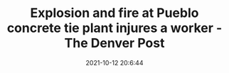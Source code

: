 ---
"title": "Explosion and fire at Pueblo concrete tie plant injures a worker - The Denver Post"
"date": "2021-10-12 20:6:44"
"feed_name": "GOOGLENEWSINDUSTRIAL"
"feed_website": "https://news.google.com/search?q=industrial%2Bincident&hl=en-US&gl=US&ceid=US:en"
"feed_rss": "https://news.google.com/rss/search?q=industrial%2Bincident&hl=en-US&gl=US&ceid=US:en"
"link": "https://www.denverpost.com/2021/10/12/pueblo-concrete-tie-plant-explosion-fire/"
"source": "{'href': 'https://www.denverpost.com', 'title': 'The Denver Post'}"
"file": "_posts/2021-1-1-93600bf70410135fd8a71f510b29191114d3c270.md"
"accident": "1"
"drilling": "1"
"dead": "1"
"injured": "0"
"arrested": "0"
"place": "pueblo"
"where": "construction site"
"causes": "explosion"
"place_uri": "http://en.wikipedia.org/wiki/Pueblo"
---